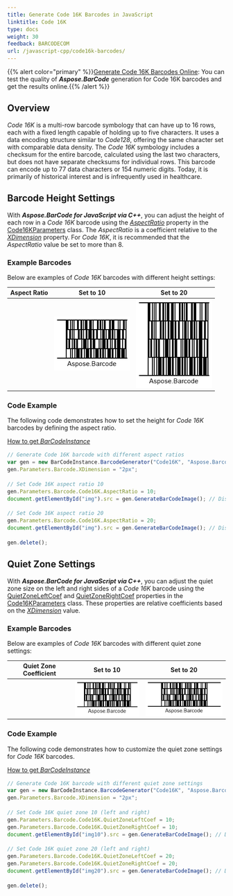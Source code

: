 ```yaml
---
title: Generate Code 16K Barcodes in JavaScript
linktitle: Code 16K
type: docs
weight: 30
feedback: BARCODECOM
url: /javascript-cpp/code16k-barcodes/
---
```

{{% alert color="primary" %}}[Generate Code 16K Barcodes Online](https://products.aspose.app/barcode/generate/code16k): You can test the quality of ***Aspose.BarCode*** generation for Code 16K barcodes and get the results online.{{% /alert %}}
## Overview
*Code 16K* is a multi-row barcode symbology that can have up to 16 rows, each with a fixed length capable of holding up to five characters. It uses a data encoding structure similar to *Code128*, offering the same character set with comparable data density. The *Code 16K* symbology includes a checksum for the entire barcode, calculated using the last two characters, but does not have separate checksums for individual rows. This barcode can encode up to 77 data characters or 154 numeric digits. Today, it is primarily of historical interest and is infrequently used in healthcare.

## Barcode Height Settings
With ***Aspose.BarCode for JavaScript via C++***, you can adjust the height of each row in a *Code 16K* barcode using the [*AspectRatio*](https://reference.aspose.com/barcode/javascript-cpp/aspose.barcode.generation/code16kparameters/properties/aspectratio) property in the [Code16KParameters](https://reference.aspose.com/barcode/javascript-cpp/aspose.barcode.generation/code16kparameters) class. The *AspectRatio* is a coefficient relative to the [*XDimension*](https://reference.aspose.com/barcode/javascript-cpp/aspose.barcode.generation/barcodeparameters/properties/xdimension) property. For *Code 16K*, it is recommended that the *AspectRatio* value be set to more than 8.

### Example Barcodes
Below are examples of *Code 16K* barcodes with different height settings:

| **Aspect Ratio** | **Set to 10** | **Set to 20** |
|------------------|---------------|---------------|
|                  | ![Aspect Ratio 10](code16kaspectratio10.png) | ![Aspect Ratio 20](code16kaspectratio20.png) |

### Code Example
The following code demonstrates how to set the height for *Code 16K* barcodes by defining the aspect ratio.

  
[How to get *BarCodeInstance*](/barcode/javascript-cpp/get-barcode-module-instance/)
```javascript
// Generate Code 16K barcode with different aspect ratios
var gen = new BarCodeInstance.BarcodeGenerator("Code16K", "Aspose.Barcode");
gen.Parameters.Barcode.XDimension = "2px";

// Set Code 16K aspect ratio 10
gen.Parameters.Barcode.Code16K.AspectRatio = 10;
document.getElementById("img").src = gen.GenerateBarCodeImage(); // Display barcode image

// Set Code 16K aspect ratio 20
gen.Parameters.Barcode.Code16K.AspectRatio = 20;
document.getElementById("img").src = gen.GenerateBarCodeImage(); // Display barcode image

gen.delete();

```
## Quiet Zone Settings
With ***Aspose.BarCode for JavaScript via C++***, you can adjust the quiet zone size on the left and right sides of a *Code 16K* barcode using the [QuietZoneLeftCoef](https://reference.aspose.com/barcode/javascript-cpp/aspose.barcode.generation/code16kparameters/properties/quietzoneleftcoef) and [QuietZoneRightCoef](https://reference.aspose.com/barcode/javascript-cpp/aspose.barcode.generation/code16kparameters/properties/quietzonerightcoef) properties in the [Code16KParameters](https://reference.aspose.com/barcode/javascript-cpp/aspose.barcode.generation/code16kparameters) class. These properties are relative coefficients based on the [*XDimension*](https://reference.aspose.com/barcode/javascript-cpp/aspose.barcode.generation/barcodeparameters/properties/xdimension) value.

### Example Barcodes
Below are examples of *Code 16K* barcodes with different quiet zone settings:

| **Quiet Zone Coefficient** | **Set to 10** | **Set to 20** |
|----------------------------|---------------|---------------|
|                            | ![Quiet Zone 10](code16kquietzonel10r10.png) | ![Quiet Zone 20](code16kquietzonel20r20.png) |

### Code Example
The following code demonstrates how to customize the quiet zone settings for *Code 16K* barcodes.

  
[How to get *BarCodeInstance*](/barcode/javascript-cpp/get-barcode-module-instance/)
```javascript
// Generate Code 16K barcode with different quiet zone settings
var gen = new BarCodeInstance.BarcodeGenerator("Code16K", "Aspose.Barcode");
gen.Parameters.Barcode.XDimension = "2px";

// Set Code 16K quiet zone 10 (left and right)
gen.Parameters.Barcode.Code16K.QuietZoneLeftCoef = 10;
gen.Parameters.Barcode.Code16K.QuietZoneRightCoef = 10;
document.getElementById("img10").src = gen.GenerateBarCodeImage(); // Display barcode image

// Set Code 16K quiet zone 20 (left and right)
gen.Parameters.Barcode.Code16K.QuietZoneLeftCoef = 20;
gen.Parameters.Barcode.Code16K.QuietZoneRightCoef = 20;
document.getElementById("img20").src = gen.GenerateBarCodeImage(); // Display barcode image

gen.delete();

```
